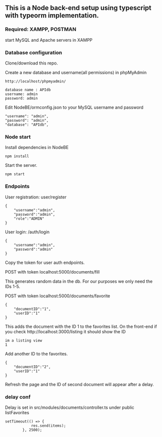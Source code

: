## This is a Node back-end setup using typescript with typeorm implementation.
### Required: XAMPP, POSTMAN
start MySQL and Apache servers in XAMPP

### Database configuration

Clone/download this repo.

Create a new database and username(all permissions) in phpMyAdmin
    
    http://localhost/phpmyadmin/

    database name : APIdb
    username: admin
    password: admin

Edit NodeBE/ormconfig.json to your MySQL username and password

    "username": "admin",
    "password": "admin",
    "database": "APIdb",

### Node start

Install dependencies in NodeBE

    npm install

Start the server.

    npm start
    
### Endpoints

User registration: user/register
    
    {
    	"username":"admin",
    	"password":"admin",
    	"role":"ADMIN"
    }
User login: /auth/login

    {
    	"username":"admin",
    	"password":"admin"
    }

Copy the token for user auth endpoints.

POST with token localhost:5000/documents/fill

This generates random data in the db. For our purposes we only need the IDs 1-5.

POST with token localhost:5000/documents/favorite

    {
    	"documentID":"1",
    	"userID":"1"
    }

This adds the document with the ID 1 to the favorites list.
On the front-end if you check http://localhost:3000/listing it should show the ID
    
    im a listing view
    1
    
Add another ID to the favorites.

    {
        "documentID":"2",
        "userID":"1"
    }
    
Refresh the page and the ID of second document will appear after a delay.

### delay conf

Delay is set in src/modules/documents/controller.ts under public listFavorites

    setTimeout(() => {
                res.send(items);
            }, 2500);



